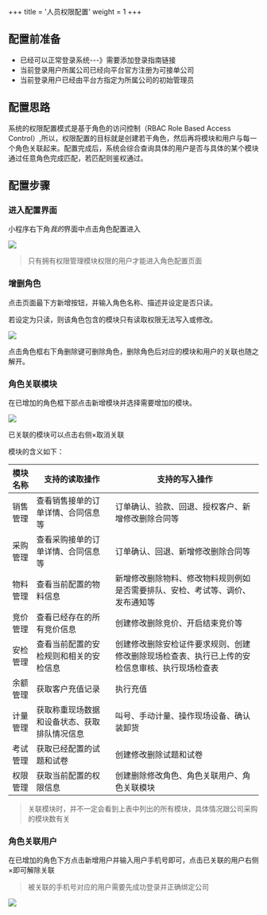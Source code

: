 +++
title = '人员权限配置'
weight = 1
+++

## 配置前准备

+ 已经可以正常登录系统---》需要添加登录指南链接
+ 当前登录用户所属公司已经向平台官方注册为可接单公司
+ 当前登录用户已经由平台方指定为所属公司的初始管理员

## 配置思路

系统的权限配置模式是基于角色的访问控制（RBAC Role Based Access Control）,所以，权限配置的目标就是创建若干角色，然后再将模块和用户与每一个角色关联起来。配置完成后，系统会综合查询具体的用户是否与具体的某个模块通过任意角色完成匹配，若匹配则鉴权通过。

## 配置步骤

### 进入配置界面

小程序右下角*我的*界面中点击角色配置进入

![](assets/20241127_154423_image.png)

> 只有拥有权限管理模块权限的用户才能进入角色配置页面

### 增删角色

点击页面最下方新增按钮，并输入角色名称、描述并设定是否只读。

若设定为只读，则该角色包含的模块只有读取权限无法写入或修改。

![](assets/20241127_154659_image.png)

点击角色框右下角删除键可删除角色，删除角色后对应的模块和用户的关联也随之解开。

### 角色关联模块

在已增加的角色框下部点击新增模块并选择需要增加的模块。

![](assets/20241127_155150_image.png)

已关联的模块可以点击右侧×取消关联

模块的含义如下：


| 模块名称 | 支持的读取操作                               | 支持的写入操作                                                                                 |
| ---------- | ---------------------------------------------- | ------------------------------------------------------------------------------------------------ |
| 销售管理 | 查看销售接单的订单详情、合同信息等           | 订单确认、验款、回退、授权客户、新增修改删除合同等                                             |
| 采购管理 | 查看采购接单的订单详情、合同信息等           | 订单确认、回退、新增修改删除合同等                                                             |
| 物料管理 | 查看当前配置的物料信息                       | 新增修改删除物料、修改物料规则例如是否需要排队、安检、考试等、调价、发布通知等                 |
| 竞价管理 | 查看已经存在的所有竞价信息                   | 创建修改删除竞价、开启结束竞价等                                                               |
| 安检管理 | 查看当前配置的安检规则和相关的安检信息       | 创建修改删除安检证件要求规则、创建修改删除现场检查表、执行已上传的安检信息审核、执行现场检查表 |
| 余额管理 | 获取客户充值记录                             | 执行充值                                                                                       |
| 计量管理 | 获取称重现场数据和设备状态、获取排队情况信息 | 叫号、手动计量、操作现场设备、确认装卸货                                                       |
| 考试管理 | 获取已经配置的试题和试卷                     | 创建修改删除试题和试卷                                                                         |
| 权限管理 | 获取当前配置的权限信息                       | 创建删除修改角色、角色关联用户、角色关联模块                                                   |

> 关联模块时，并不一定会看到上表中列出的所有模块，具体情况跟公司采购的模块数有关

### 角色关联用户

在已增加的角色下方点击新增用户并输入用户手机号即可，点击已关联的用户右侧×即可解除关联

> 被关联的手机号对应的用户需要先成功登录并正确绑定公司

![](assets/20241127_171038_image.png)
